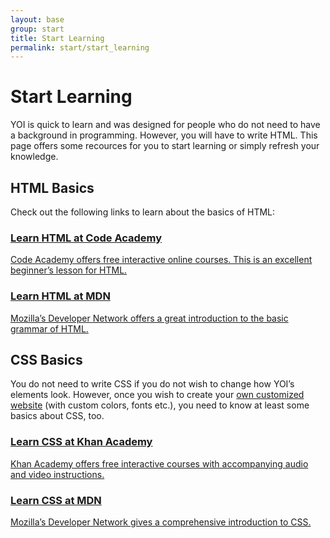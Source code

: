 ```yaml
---
layout: base
group: start
title: Start Learning
permalink: start/start_learning
---
```


# Start Learning

<p class="intro">YOI is quick to learn and was designed for people who do not need to have a background in programming. However, you will have to write HTML. This page offers some recources for you to start learning or simply refresh your knowledge.</p>

## HTML Basics

Check out the following links to learn about the basics of HTML:

<div class="grid-float m-t-4">
    <div class="w-1-2 p-r-2">
        <a class="box h-20 p-4 tdcr-none hvr-bg-gray-25" href="https://www.codecademy.com/courses/web-beginner-en-HZA3b/0/1">
           <h3 class="tc-gray-8">Learn HTML at Code Academy</h3>
           <p class="fs-2 m-t-2 tc-gray-15">Code Academy offers free interactive online courses. This is an excellent beginner’s lesson for HTML.</p>
        </a>
    </div>
    <div class="w-1-2 p-l-2">
        <a class="box h-20 p-4 tdcr-none hvr-bg-gray-25" href="https://developer.mozilla.org/en-US/docs/Learn/Getting_started_with_the_web/HTML_basics">
           <h3 class="tc-gray-8">Learn HTML at MDN</h3>
           <p class="fs-2 m-t-2 tc-gray-15">Mozilla’s Developer Network offers a great introduction to the basic grammar of HTML.</p>
        </a>
    </div>
</div>

## CSS Basics

You do not need to write CSS if you do not wish to change how YOI’s elements look. However, once you wish to create your [own customized website](workflow/customizing.html) (with custom colors, fonts etc.), you need to know at least some basics about CSS, too.

<div class="grid-float m-t-4">
    <div class="w-1-2 p-r-2">
        <a class="box h-20 p-4 tdcr-none hvr-bg-gray-25" href="https://www.khanacademy.org/computing/computer-programming/html-css/intro-to-css/p/css-basics">
           <h3 class="tc-gray-8">Learn CSS at Khan Academy</h3>
           <p class="fs-2 m-t-2 tc-gray-15">Khan Academy offers free interactive courses with accompanying audio and video instructions.</p>
        </a>
    </div>
    <div class="w-1-2 p-l-2">
        <a class="box h-20 p-4 tdcr-none hvr-bg-gray-25" href="https://developer.mozilla.org/en-US/docs/Learn/Getting_started_with_the_web/CSS_basics">
           <h3 class="tc-gray-8">Learn CSS at MDN</h3>
           <p class="fs-2 m-t-2 tc-gray-15">Mozilla’s Developer Network gives a comprehensive introduction to CSS.</p>
        </a>
    </div>
</div>